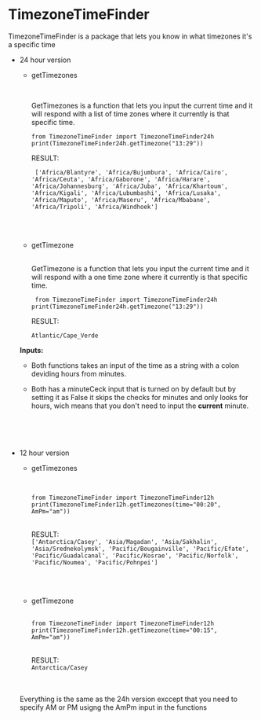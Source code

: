 # TimezoneTimeFinder

TimezoneTimeFinder is a package that lets you know in what timezones it's a specific time

* 24 hour version 

    * getTimezones
        
        </br>

        GetTimezones is a function that lets you input the current time and it will respond with a list of time zones where it currently is that specific time.


        `from TimezoneTimeFinder import TimezoneTimeFinder24h
        print(TimezoneTimeFinder24h.getTimezone("13:29"))`


        RESULT:

        `
        ['Africa/Blantyre', 'Africa/Bujumbura', 'Africa/Cairo', 'Africa/Ceuta', 'Africa/Gaborone', 'Africa/Harare', 'Africa/Johannesburg', 'Africa/Juba', 'Africa/Khartoum', 'Africa/Kigali', 'Africa/Lubumbashi', 'Africa/Lusaka', 'Africa/Maputo', 'Africa/Maseru', 'Africa/Mbabane', 'Africa/Tripoli', 'Africa/Windhoek']`
        
        </br>
        </br>



    * getTimezone

        </br>
        GetTimezone is a function that lets you input the current time and it will respond with a one time zone where it currently is that specific time.
        
        
            
        `
        from TimezoneTimeFinder import TimezoneTimeFinder24h
        print(TimezoneTimeFinder24h.getTimezone("13:29"))`


        RESULT:

        `Atlantic/Cape_Verde`
    
    **Inputs:**

    * Both functions takes an input of the time as a string with a colon deviding hours from minutes.

    
    * Both has a minuteCeck input that is turned on by default but by setting it as False it skips the checks for minutes and only looks for hours, wich means that you don't need to input the **current** minute.  
    </br>
    </br>
    </br>




* 12 hour version

    * getTimezones
        
        </br>

        `from TimezoneTimeFinder import TimezoneTimeFinder12h
        print(TimezoneTimeFinder12h.getTimezones(time="00:20", AmPm="am"))`
        
        
        <br/>RESULT: <br/> `['Antarctica/Casey', 'Asia/Magadan', 'Asia/Sakhalin', 'Asia/Srednekolymsk', 'Pacific/Bougainville', 'Pacific/Efate', 'Pacific/Guadalcanal', 'Pacific/Kosrae', 'Pacific/Norfolk', 'Pacific/Noumea', 'Pacific/Pohnpei']` 
        
        <br/>
        <br/>



    * getTimezone

        </br>`from TimezoneTimeFinder import TimezoneTimeFinder12h
    print(TimezoneTimeFinder12h.getTimezone(time="00:15", AmPm="am"))`
    
    
        </br>RESULT: </br> `Antarctica/Casey`  
            

    
    </br></br>
    Everything is the same as the 24h version exccept that you need to specify AM or PM usigng the AmPm input in the functions